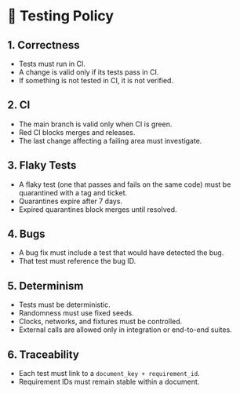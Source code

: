 # 🧪 Testing Policy

## 1. Correctness

* Tests must run in CI.
* A change is valid only if its tests pass in CI.
* If something is not tested in CI, it is not verified.

## 2. CI

* The main branch is valid only when CI is green.
* Red CI blocks merges and releases.
* The last change affecting a failing area must investigate.

## 3. Flaky Tests

* A flaky test (one that passes and fails on the same code) must be quarantined with a tag and ticket.
* Quarantines expire after 7 days.
* Expired quarantines block merges until resolved.

## 4. Bugs

* A bug fix must include a test that would have detected the bug.
* That test must reference the bug ID.

## 5. Determinism

* Tests must be deterministic.
* Randomness must use fixed seeds.
* Clocks, networks, and fixtures must be controlled.
* External calls are allowed only in integration or end-to-end suites.

## 6. Traceability

* Each test must link to a `document_key + requirement_id`.
* Requirement IDs must remain stable within a document.
